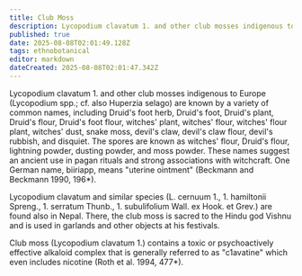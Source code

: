 ```yaml
---
title: Club Moss
description: Lycopodium clavatum 1. and other club mosses indigenous to Europe (Lycopodium spp.; cf. also Huperzia selago) are known by a variety of common names, including...
published: true
date: 2025-08-08T02:01:49.128Z
tags: ethnobotanical
editor: markdown
dateCreated: 2025-08-08T02:01:47.342Z
---
```


Lycopodium clavatum 1. and other club mosses indigenous to Europe (Lycopodium spp.; cf. also Huperzia selago) are known by a variety of common names, including Druid's foot herb, Druid's foot, Druid's plant, Druid's flour, Druid's foot flour, witches' plant, witches' flour, witches' flour plant, witches' dust, snake moss, devil's claw, devil's claw flour, devil's rubbish, and disquiet. The spores are known as witches' flour, Druid's flour, lightning powder, dusting powder, and moss powder. These names suggest an ancient use in pagan rituals and strong associations with witchcraft. One German name, biiriapp, means "uterine ointment" (Beckmann and Beckmann 1990, 196*).

Lycopodium clavatum and similar species (L. cernuum 1., 1. hamiltonii Spreng., 1. serratum Thunb., 1. subulifolium Wall. ex Hook. et Grev.) are found also in Nepal. There, the club moss is sacred to the Hindu god Vishnu and is used in garlands and other objects at his festivals.

Club moss (Lycopodium clavatum 1.) contains a toxic or psychoactively effective alkaloid complex that is generally referred to as "c1avatine" which even includes nicotine (Roth et al. 1994, 477*).